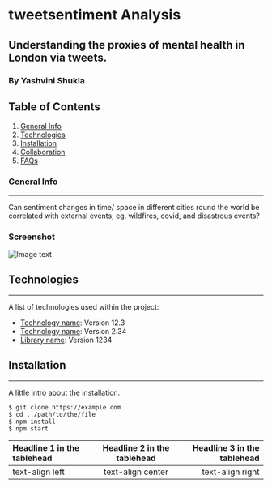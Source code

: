 # tweetsentiment Analysis
## Understanding the proxies of mental health in London via tweets. 
### By Yashvini Shukla

## Table of Contents
1. [General Info](#general-info)
2. [Technologies](#technologies)
3. [Installation](#installation)
4. [Collaboration](#collaboration)
5. [FAQs](#faqs)

### General Info
***
Can sentiment changes in time/ space in different cities round the world be correlated with external events, eg. wildfires, covid, and disastrous events?

### Screenshot
![Image text](https://cdn.britannica.com/28/148328-050-961326DE/eye-structure-tarsier-light-levels-animal.jpg)
## Technologies
***
A list of technologies used within the project:
* [Technology name](https://example.com): Version 12.3 
* [Technology name](https://example.com): Version 2.34
* [Library name](https://example.com): Version 1234
## Installation
***
A little intro about the installation. 
```
$ git clone https://example.com
$ cd ../path/to/the/file
$ npm install
$ npm start
```
| Headline 1 in the tablehead | Headline 2 in the tablehead | Headline 3 in the tablehead |
|:--------------|:-------------:|--------------:|
| text-align left | text-align center | text-align right |
